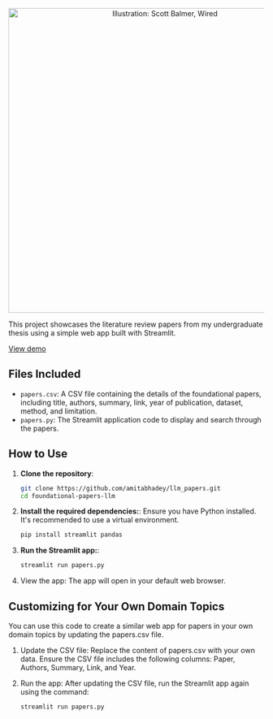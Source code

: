 
<p align="center">
    <img src="https://media.wired.com/photos/63a11855a12918bc073554af/master/pass/02_Mind-your-language.jpg" alt="Illustration: Scott Balmer, Wired" width="600"/>
</p>

This project showcases the literature review papers from my undergraduate thesis using a simple web app built with Streamlit.

[View demo](https://communalviolence.streamlit.app/)

## Files Included
- `papers.csv`: A CSV file containing the details of the foundational papers, including title, authors, summary, link, year of publication, dataset, method, and limitation.
- `papers.py`: The Streamlit application code to display and search through the papers.

## How to Use

1. **Clone the repository**:
   ```bash
   git clone https://github.com/amitabhadey/llm_papers.git
   cd foundational-papers-llm

2. **Install the required dependencies:**:
   Ensure you have Python installed. It's recommended to use a virtual environment.
   ```bash
   pip install streamlit pandas
   
3. **Run the Streamlit app:**:
   ```bash
   streamlit run papers.py

4. View the app:
   The app will open in your default web browser.
   
## Customizing for Your Own Domain Topics

You can use this code to create a similar web app for papers in your own domain topics by updating the papers.csv file.

1. Update the CSV file:
Replace the content of papers.csv with your own data. Ensure the CSV file includes the following columns: Paper, Authors, Summary, Link, and Year.

2. Run the app:
After updating the CSV file, run the Streamlit app again using the command:
   ```bash
   streamlit run papers.py

